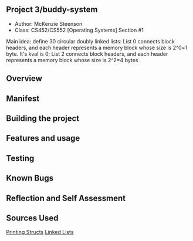## Project 3/buddy-system 

* Author: McKenzie Steenson
* Class: CS452/CS552 [Operating Systems] Section #1

Main idea: define 30 circular doubly linked lists:
List 0 connects block headers, and each header
represents a memory block whose size is 2^0=1 byte.
It's kval is 0;
List 2 connects block headers, and each header represents a memory block whose size is 2^2=4 bytes

## Overview

## Manifest

## Building the project

## Features and usage

## Testing

## Known Bugs

## Reflection and Self Assessment

## Sources Used
[Printing Structs](https://stackoverflow.com/questions/41304497/print-the-structure-fields-and-values-in-c)
[Linked Lists](https://stackoverflow.com/questions/20418624/how-to-check-if-a-linked-list-is-empty)